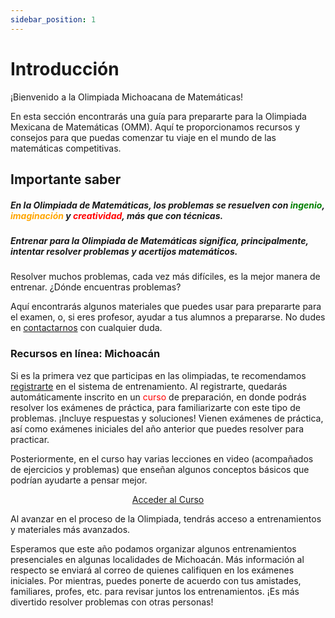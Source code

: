 ```yaml
---
sidebar_position: 1
---
```


# Introducción

¡Bienvenido a la Olimpiada Michoacana de Matemáticas!

En esta sección encontrarás una guía para prepararte para la Olimpiada Mexicana de Matemáticas (OMM). Aquí te proporcionamos recursos y consejos para que puedas comenzar tu viaje en el mundo de las matemáticas competitivas.

## Importante saber 

<div class="content"><h5 id="en-la-olimpiada-de-matemáticas-los-problemas-se-resuelven-con-ingenio-imaginación-y-creatividad-más-que-con-técnicas">En la Olimpiada de Matemáticas, los problemas se resuelven con <span style="color:green">ingenio</span>, <span style="color:orange">imaginación</span> y <span style="color:red">creatividad</span>, más que con técnicas.</h5><h5 id="entrenar-para-la-olimpiada-de-matemáticas-significa-principalmente-intentar-resolver-problemas-y-acertijos-matemáticos">Entrenar para la Olimpiada de Matemáticas significa, principalmente, intentar resolver problemas y acertijos matemáticos.</h5><p>Resolver muchos problemas, cada vez más difíciles, es la mejor manera de entrenar. ¿Dónde encuentras problemas?</p><p>Aquí encontrarás algunos materiales que puedes usar para prepararte para el examen, o, si eres profesor, ayudar a tus alumnos a prepararse. No dudes en <a href="mailto:olimpiada.omm@gmail.com">contactarnos</a> con cualquier duda.</p><h3 id="recursos-en-línea-michoacán">Recursos en línea: Michoacán</h3><p>Si es la primera vez que participas en las olimpiadas, te recomendamos <a href="https://registro.olimpiadamatematicasmichoacan.org:8443/login/signup.php?">registrarte</a> en el sistema de entrenamiento. Al registrarte, quedarás automáticamente inscrito en un <span style="color:red">curso</span> de preparación, en donde podrás resolver los exámenes de práctica, para familiarizarte con este tipo de problemas. ¡Incluye respuestas y soluciones! Vienen exámenes de práctica, así como exámenes iniciales del año anterior que puedes resolver para practicar.</p><p>Posteriormente, en el curso hay varias lecciones en video (acompañados de ejercicios y problemas) que enseñan algunos conceptos básicos que podrían ayudarte a pensar mejor.</p><center><a href="https://registro.olimpiadamatematicasmichoacan.org:8443/course/view.php?id=8" class="btn btn-xs btn-primary">Acceder al Curso</a></center><p>Al avanzar en el proceso de la Olimpiada, tendrás acceso a entrenamientos y materiales más avanzados.</p><p>Esperamos que este año podamos organizar algunos entrenamientos presenciales en algunas localidades de Michoacán. Más información al respecto se enviará al correo de quienes califiquen en los exámenes iniciales. Por mientras, puedes ponerte de acuerdo con tus amistades, familiares, profes, etc. para revisar juntos los entrenamientos. ¡Es más divertido resolver problemas con otras personas!</p><h3 id="recursos-externos">